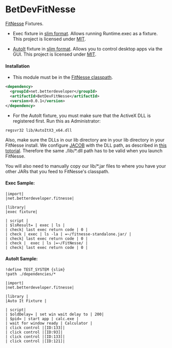 BetDevFitNesse
==============

[FitNesse](https://github.com/unclebob/fitnesse) Fixtures.

 * Exec fixture in [slim format](http://www.fitnesse.org/FitNesse.UserGuide.WritingAcceptanceTests.SliM).
   Allows running Runtime.exec as a fixture. This project is licensed under [MIT](LICENSE).

 * [AutoIt](https://www.autoitscript.com/site/autoit/) fixture in [slim format](http://www.fitnesse.org/FitNesse.UserGuide.WritingAcceptanceTests.SliM).
   Allows you to control desktop apps via the GUI. This project is licensed under [MIT](LICENSE).

#### Installation

* This module must be in the [FitNesse classpath](http://www.fitnesse.org/FitNesse.FullReferenceGuide.UserGuide.WritingAcceptanceTests.ClassPath).

```xml
<dependency>
  <groupId>net.betterdeveloper</groupId>
  <artifactId>BetDevFitNesse</artifactId>
  <version>0.0.1</version>
</dependency>
```

* For the AutoIt fixture, you must make sure that the ActiveX DLL is registered first. Run this as Administrator:

```
regsvr32 lib/AutoItX3_x64.dll
```

Also, make sure the DLLs in our lib directory are in your lib directory in your FitNesse install. We configure
[JACOB](http://sourceforge.net/projects/jacob-project/) with the DLL path, as described in [this totorial](http://www.joecolantonio.com/2014/07/02/selenium-autoit-how-to-automate-non-browser-based-functionality/).
Therefore the same ./lib/*.dll path has to be valid when you launch FitNesse.

You will also need to manually copy our lib/*.jar files to where you have your other JARs that you feed to FitNesse's classpath.

####  Exec Sample:
```
|import|
|net.betterdeveloper.fitnesse| 
 
|library|
|exec fixture|

| script |
| $lsResult= | exec | ls |
| check| last exec return code | 0 |
| check | exec | ls -la | =~/fitnesse-standalone.jar/ |
| check| last exec return code | 0 |
| check |  exec | ls |=~/FitNesse/ |
| check| last exec return code | 0 |
```

####  AutoIt Sample:
```
!define TEST_SYSTEM {slim} 
!path ./dependencies/*

|import|
|net.betterdeveloper.fitnesse|

|library |
|Auto It Fixture |

| script|
| $oldDelay= | set win wait delay to | 200|
| $pid= | start app | calc.exe |
| wait for window ready | Calculator |
| click control |[ID:133]|
| click control |[ID:93]| 
| click control |[ID:133]|
| click control |[ID:121]|
```
